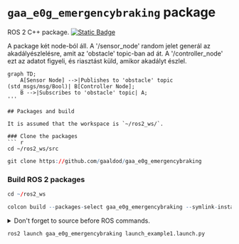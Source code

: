 # `gaa_e0g_emergencybraking` package
ROS 2 C++ package.  [![Static Badge](https://img.shields.io/badge/ROS_2-Humble-34aec5)](https://docs.ros.org/en/humble/)

A package két node-ból áll. A '/sensor_node' random jelet generál az akadályészlelésre, amit az 'obstacle' topic-ban ad át. A '/controller_node' ezt az adatot figyeli, és riasztást küld, amikor akadályt észlel.

```mermaid
graph TD;
    A[Sensor Node] -->|Publishes to 'obstacle' topic (std_msgs/msg/Bool)| B[Controller Node];
    B -->|Subscribes to 'obstacle' topic| A;
'''

## Packages and build

It is assumed that the workspace is `~/ros2_ws/`.

### Clone the packages
``` r
cd ~/ros2_ws/src
```
``` r
git clone https://github.com/gaaldod/gaa_e0g_emergencybraking
```

### Build ROS 2 packages
``` r
cd ~/ros2_ws
```
``` r
colcon build --packages-select gaa_e0g_emergencybraking --symlink-install
```

<details>
<summary> Don't forget to source before ROS commands.</summary>

``` bash
source ~/ros2_ws/install/setup.bash
```
</details>

``` r
ros2 launch gaa_e0g_emergencybraking launch_example1.launch.py
```